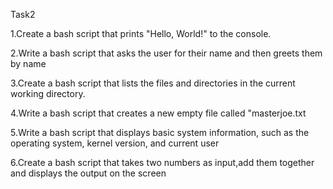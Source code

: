 Task2

1.Create a bash script that prints "Hello, World!" to the console.

2.Write a bash script that asks the user for their name and then greets them by name

3.Create a bash script that lists the files and directories in the current working directory.

4.Write a bash script that creates a new empty file called "masterjoe.txt

5.Write a bash script that displays basic system information, such as the operating system, kernel version, and current user

6.Create a bash script that takes two numbers as input,add them together and displays the output on the screen
